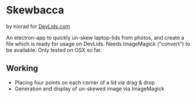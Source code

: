 # Skewbacca

by niorad for [DevLids.com](https://DevLids.com)

An electron-app to quickly un-skew laptop-lids from photos, and create a file which is ready for usage on DevLids.
Needs ImageMagick ("convert") to be available.
Only tested on OSX so far.

## Working

- Placing four points on each corner of a lid via drag & drop
- Generation and display of un-skewed image via ImageMagick
